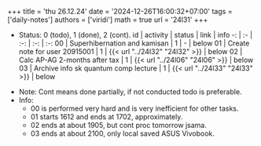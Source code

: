 +++
title = 'thu 26.12.24'
date = '2024-12-26T16:00:32+07:00'
tags = ['daily-notes']
authors = ['viridi']
math = true
url = '24l31'
+++
<!--more-->

+ Status: 0 (todo), 1 (done), 2 (cont).
id | activity | status | link | info
-: | :- | :-: | :-: | :-:
00 | Superhibernation and kamisan  | 1 | - | below
01 | Create note for user 20915001 | 1 | {{< url "../24l32" "24l32" >}} | below
02 | Calc AP-AG 2-months after tax | 1 | {{< url "../24l06" "24l06" >}} | below
03 | Archive info sk quantum comp lecture | 1 | {{< url "../24l33" "24l33" >}} | below

- Note: Cont means done partially, if not conducted todo is preferable.
- Info:
  + 00 is performed very hard and is very inefficient for other tasks.
  + 01 starts 1612 and ends at 1702, approximately.
  + 02 ends at about 1905, but cont proc tomorrow jsama.
  + 03 ends at about 2100, only local saved ASUS Vivobook.
